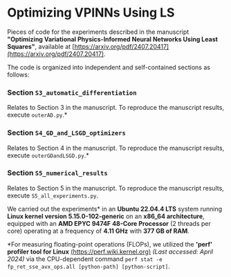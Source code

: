 # Optimizing VPINNs Using LS

Pieces of code for the experiments described in the manuscript **"Optimizing Variational Physics-Informed Neural Networks Using Least Squares"**, available at [https://arxiv.org/pdf/2407.20417](https://arxiv.org/pdf/2407.20417).

The code is organized into independent and self-contained sections as follows:

### Section `S3_automatic_differentiation`

Relates to Section 3 in the manuscript. To reproduce the manuscript results, execute `outerAD.py`.*

### Section `S4_GD_and_LSGD_optimizers`

Relates to Section 4 in the manuscript. To reproduce the manuscript results, execute `outerGDandLSGD.py`.*

### Section `S5_numerical_results`

Relates to Section 5 in the manuscript. To reproduce the manuscript results, execute `S5_all_experiments.py`.

We carried out the experiments* in an **Ubuntu 22.04.4 LTS** system running **Linux kernel version 5.15.0-102-generic** on an **x86_64 architecture**, equipped with an **AMD EPYC 9474F 48-Core Processor** (2 threads per core) operating at a frequency of **4.11 GHz** with **377 GB of RAM**. 

*For measuring floating-point operations (FLOPs), we utilized the **'perf' profiler tool for Linux** [(https://perf.wiki.kernel.org)](https://perf.wiki.kernel.org) *(Last accessed: April 2024)* via the CPU-dependent command `perf stat -e fp_ret_sse_avx_ops.all [python-path] [python-script]`.
